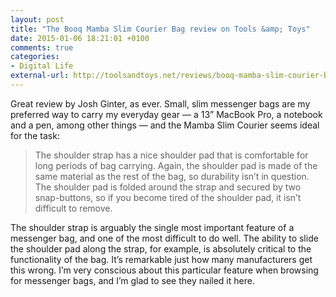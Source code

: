 ```yaml
---
layout: post
title: "The Booq Mamba Slim Courier Bag review on Tools &amp; Toys"
date: 2015-01-06 18:21:01 +0100
comments: true
categories: 
- Digital Life
external-url: http://toolsandtoys.net/reviews/booq-mamba-slim-courier-bag/
---
```


Great review by Josh Ginter, as ever. Small, slim messenger bags are my preferred way to carry my everyday gear — a 13” MacBook Pro, a notebook and a pen, among other things — and the Mamba Slim Courier seems ideal for the task:

> The shoulder strap has a nice shoulder pad that is comfortable for long periods of bag carrying. Again, the shoulder pad is made of the same material as the rest of the bag, so durability isn’t in question. The shoulder pad is folded around the strap and secured by two snap-buttons, so if you become tired of the shoulder pad, it isn’t difficult to remove.

The shoulder strap is arguably the single most important feature of a messenger bag, and one of the most difficult to do well. The ability to slide the shoulder pad along the strap, for example, is absolutely critical to the functionality of the bag. It’s remarkable just how many manufacturers get this wrong. I’m very conscious about this particular feature when browsing for messenger bags, and I’m glad to see they nailed it here.